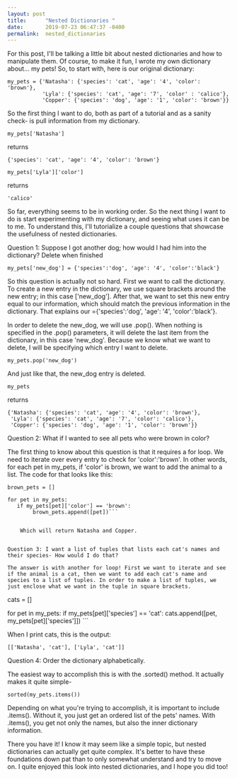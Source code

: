 ```yaml
---
layout: post
title:      "Nested Dictionaries "
date:       2019-07-23 06:47:37 -0400
permalink:  nested_dictionaries
---
```



For this post, I'll be talking a little bit about nested dictionaries and how to manipulate them. Of course, to make it fun, I wrote my own dictionary about... my pets! So, to start with, here is our original dictionary: 
```
my_pets = {'Natasha': {'species': 'cat', 'age': '4', 'color': 'brown'},
           'Lyla': {'species': 'cat', 'age': '7', 'color' : 'calico'},
           'Copper': {'species': 'dog', 'age': '1', 'color': 'brown'}}
```
So the first thing I want to do, both as part of a tutorial and as a sanity check- is pull information from my dictionary. 
```
my_pets['Natasha']
```
returns 
```
{'species': 'cat', 'age': '4', 'color': 'brown'}
```


```
my_pets['Lyla']['color']
```
returns
```
'calico'
```

So far, everything seems to be in working order. So the next thing I want to do is start experimenting with my dictionary, and seeing what uses it can be to me. To understand this, I'll tutorialize a couple questions that showcase the usefulness of nested dictionaries. 

Question 1: Suppose I got another dog; how would I had him into the dictionary? Delete when finished

```
my_pets['new_dog'] = {'species':'dog', 'age': '4', 'color':'black'}
```
So this question is actually not so hard. First we want to call the dictionary. To create a new entry in the dictionary, we use square brackets around the new entry; in this case ['new_dog']. After that, we want to set this new entry equal to our information, which should match the previous information in the dictionary. That explains our ={'species':'dog', 'age': '4', 'color':'black'}. 

In order to delete the new_dog, we will use .pop(). When nothing is specified in the .pop() parameters, it will delete the last item from the dictionary, in this case 'new_dog'. Because we know what we want to delete, I will be specifying which entry I want to delete. 
```
my_pets.pop('new_dog')
```
And just like that, the new_dog entry is deleted. 
``` 
my_pets
```
returns 
```
{'Natasha': {'species': 'cat', 'age': '4', 'color': 'brown'},
 'Lyla': {'species': 'cat', 'age': '7', 'color': 'calico'},
 'Copper': {'species': 'dog', 'age': '1', 'color': 'brown'}}
 ```


Question 2: What if I wanted to see all pets who were brown in color?

The first thing to know about this question is that it requires a for loop. We need to iterate over every entry to check for 'color':'brown'.  In other words, for each pet in my_pets, if 'color' is brown, we want to add the animal to a list. The code for that looks like this:
```
brown_pets = []

for pet in my_pets:
   if my_pets[pet]['color'] == 'brown':
        brown_pets.append([pet])```

	
	Which will return Natasha and Copper. 


Question 3: I want a list of tuples that lists each cat's names and their species- How would I do that? 

The answer is with another for loop! First we want to iterate and see if the animal is a cat, then we want to add each cat's name and species to a list of tuples. In order to make a list of tuples, we just enclose what we want in the tuple in square brackets. 

```
cats = []

for pet in my_pets:
    if my_pets[pet]['species'] == 'cat':
        cats.append([pet, my_pets[pet]['species']])
	```

When I print cats, this is the output:
```
[['Natasha', 'cat'], ['Lyla', 'cat']]
```

Question 4: Order the dictionary alphabetically. 

The easiest way to accomplish this is with the .sorted() method. It actually makes it quite simple- 
```
sorted(my_pets.items())
```

Depending on what you're trying to accomplish, it is important to include .items(). Without it, you just get an ordered list of the pets' names. With .items(), you get not only the names, but also the inner dictionary information. 

There you have it! I know it may seem like a simple topic, but nested dictionaries can actually get quite complex. It's better to have these foundations down pat than to only somewhat understand and try to move on. I quite enjoyed this look into nested dictionaries, and I hope you did too! 

